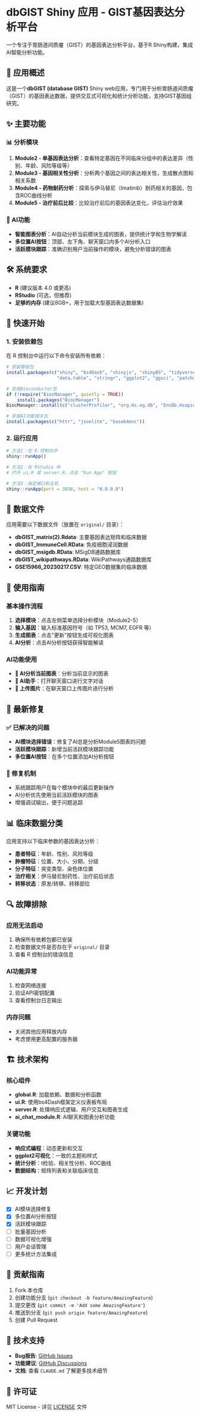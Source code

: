 # dbGIST Shiny 应用 - GIST基因表达分析平台

一个专注于胃肠道间质瘤（GIST）的基因表达分析平台，基于R Shiny构建，集成AI智能分析功能。

## 🧬 应用概述

这是一个**dbGIST (database GIST)** Shiny web应用，专门用于分析胃肠道间质瘤（GIST）的基因表达数据，提供交互式可视化和统计分析功能，支持GIST基因组研究。

## ✨ 主要功能

### 📊 分析模块
1. **Module2 - 单基因表达分析**：查看特定基因在不同临床分组中的表达差异（性别、年龄、风险等级等）
2. **Module3 - 基因相关性分析**：分析两个基因之间的表达相关性，生成散点图和相关系数
3. **Module4 - 药物耐药分析**：探索与伊马替尼（Imatinib）耐药相关的基因，包含ROC曲线分析
4. **Module5 - 治疗前后比较**：比较治疗前后的基因表达变化，评估治疗效果

### 🤖 AI功能
- **智能图表分析**：AI自动分析当前模块生成的图表，提供统计学和生物学解读
- **多位置AI按钮**：顶部、左下角、聊天窗口内多个AI分析入口
- **活跃模块跟踪**：准确识别用户当前操作的模块，避免分析错误的图表

## 🛠 系统要求

- **R** (建议版本 4.0 或更高)
- **RStudio** (可选，但推荐)
- **足够的内存** (建议8GB+，用于加载大型基因表达数据集)

## 🚀 快速开始

### 1. 安装依赖包

在 R 控制台中运行以下命令安装所有依赖：

```r
# 安装基础包
install.packages(c("shiny", "bs4Dash", "shinyjs", "shinyBS", "tidyverse", 
                   "data.table", "stringr", "ggplot2", "ggsci", "patchwork", "pROC"))

# 安装Bioconductor包
if (!require("BiocManager", quietly = TRUE))
    install.packages("BiocManager")
BiocManager::install(c("clusterProfiler", "org.Hs.eg.db", "EnsDb.Hsapiens.v75"))

# 安装AI功能相关包
install.packages(c("httr", "jsonlite", "base64enc"))
```

### 2. 运行应用

```r
# 方法1：在 R 控制台中
shiny::runApp()

# 方法2：在 RStudio 中
# 打开 ui.R 或 server.R，点击 "Run App" 按钮

# 方法3：指定端口和主机
shiny::runApp(port = 3838, host = "0.0.0.0")
```

## 📁 数据文件

应用需要以下数据文件（放置在 `original/` 目录）：
- **dbGIST_matrix(2).Rdata**: 主要基因表达矩阵和临床数据
- **dbGIST_ImmuneCell.RData**: 免疫细胞浸润数据
- **dbGIST_msigdb.RData**: MSigDB通路数据库
- **dbGIST_wikipathways.RData**: WikiPathways通路数据库
- **GSE15966_20230217.CSV**: 特定GEO数据集的临床数据

## 🎯 使用指南

### 基本操作流程
1. **选择模块**：点击左侧菜单选择分析模块（Module2-5）
2. **输入基因**：输入标准基因符号（如 TP53, MCM7, EGFR 等）
3. **生成图表**：点击"更新"按钮生成可视化图表
4. **AI分析**：点击AI分析按钮获得智能解读

### AI功能使用
- **🚀 AI分析当前图表**：分析当前显示的图表
- **💬 AI助手**：打开聊天窗口进行文字对话
- **📁 上传图片**：在聊天窗口上传图片进行分析

## 🔧 最新修复

### ✅ 已解决的问题
- **AI模块选择错误**：修复了AI总是分析Module5图表的问题
- **活跃模块跟踪**：新增当前活跃模块跟踪功能
- **多位置AI按钮**：在多个位置添加AI分析按钮

### 🎯 修复机制
- 系统跟踪用户在每个模块中的最后更新操作
- AI分析优先使用当前活跃模块的图表
- 增强调试输出，便于问题追踪

## 📊 临床数据分类

应用支持以下临床参数的基因表达分析：
- **患者特征**：年龄、性别、风险等级
- **肿瘤特征**：位置、大小、分期、分级
- **分子特征**：突变类型、染色体位置
- **治疗相关**：伊马替尼耐药性、治疗前后状态
- **转移状态**：原发/转移、转移部位

## 🔍 故障排除

### 应用无法启动
1. 确保所有依赖包都已安装
2. 检查数据文件是否存在于 `original/` 目录
3. 查看 R 控制台的错误信息

### AI功能异常
1. 检查网络连接
2. 验证API密钥配置
3. 查看控制台日志输出

### 内存问题
- 关闭其他应用释放内存
- 考虑使用更高配置的服务器

## 🏗 技术架构

### 核心组件
- **global.R**: 加载依赖、数据和分析函数
- **ui.R**: 使用bs4Dash框架定义仪表板布局
- **server.R**: 处理响应式逻辑、用户交互和图表生成
- **ai_chat_module.R**: AI聊天和图表分析功能

### 关键功能
- **响应式编程**：动态更新和交互
- **ggplot2可视化**：一致的主题和样式
- **统计分析**：t检验、相关性分析、ROC曲线
- **数据结构**：矩阵列表和关联临床信息

## 📈 开发计划

- [x] AI模块选择修复
- [x] 多位置AI分析按钮
- [x] 活跃模块跟踪
- [ ] 批量基因分析
- [ ] 数据可视化增强
- [ ] 用户会话管理
- [ ] 更多统计方法集成

## 🤝 贡献指南

1. Fork 本仓库
2. 创建功能分支 (`git checkout -b feature/AmazingFeature`)
3. 提交更改 (`git commit -m 'Add some AmazingFeature'`)
4. 推送到分支 (`git push origin feature/AmazingFeature`)
5. 创建 Pull Request

## 📧 技术支持

- **Bug报告**: [GitHub Issues](https://github.com/youngfly93/GIST_web/issues)
- **功能建议**: [GitHub Discussions](https://github.com/youngfly93/GIST_web/discussions)
- **文档**: 查看 `CLAUDE.md` 了解更多技术细节

## 📜 许可证

MIT License - 详见 [LICENSE](LICENSE) 文件

